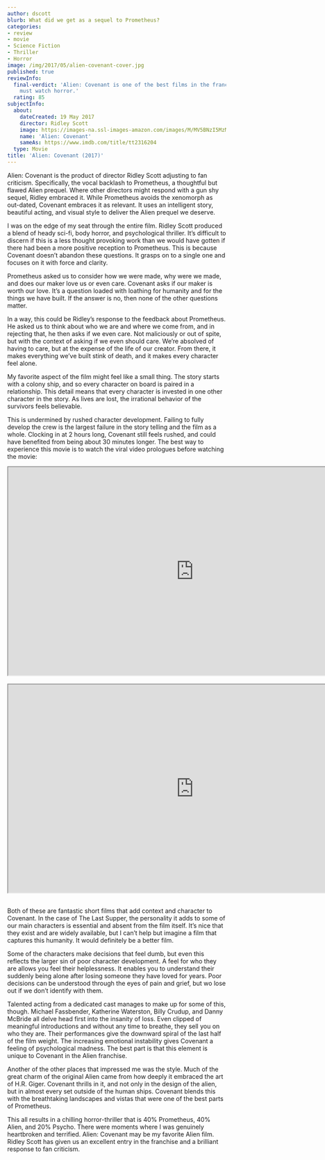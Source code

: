 ```yaml
---
author: dscott
blurb: What did we get as a sequel to Prometheus?
categories:
- review
- movie
- Science Fiction
- Thriller
- Horror
image: /img/2017/05/alien-covenant-cover.jpg
published: true
reviewInfo:
  final-verdict: 'Alien: Covenant is one of the best films in the franchise and a
    must watch horror.'
  rating: 85
subjectInfo:
  about:
    dateCreated: 19 May 2017
    director: Ridley Scott
    image: https://images-na.ssl-images-amazon.com/images/M/MV5BNzI5MzM3MzkxNF5BMl5BanBnXkFtZTgwOTkyMjI4MTI@._V1_SX300.jpg
    name: 'Alien: Covenant'
    sameAs: https://www.imdb.com/title/tt2316204
  type: Movie
title: 'Alien: Covenant (2017)'
---
```


Alien: Covenant is the product of director Ridley Scott adjusting to fan criticism. Specifically, the vocal backlash to Prometheus, a thoughtful but flawed Alien prequel. Where other directors might respond with a gun shy sequel, Ridley embraced it. While Prometheus avoids the xenomorph as out-dated, Covenant embraces it as relevant. It uses an intelligent story, beautiful acting, and visual style to deliver the Alien prequel we deserve.

I was on the edge of my seat through the entire film. Ridley Scott produced a blend of heady sci-fi, body horror, and psychological thriller. It’s difficult to discern if this is a less thought provoking work than we would have gotten if there had been a more positive reception to Prometheus. This is because Covenant doesn’t abandon these questions. It grasps on to a single one and focuses on it with force and clarity.

Prometheus asked us to consider how we were made, why were we made, and does our maker love us or even care. Covenant asks if our maker is worth our love. It’s a question loaded with loathing for humanity and for the things we have built. If the answer is no, then none of the other questions matter.

In a way, this could be Ridley’s response to the feedback about Prometheus. He asked us to think about who we are and where we come from, and in rejecting that, he then asks if we even care. Not maliciously or out of spite, but with the context of asking if we even should care. We’re absolved of having to care, but at the expense of the life of our creator. From there, it makes everything we’ve built stink of death, and it makes every character feel alone.

My favorite aspect of the film might feel like a small thing. The story starts with a colony ship, and so every character on board is paired in a relationship. This detail means that every character is invested in one other character in the story. As lives are lost, the irrational behavior of the survivors feels believable.

This is undermined by rushed character development. Failing to fully develop the crew is the largest failure in the story telling and the film as a whole. Clocking in at 2 hours long, Covenant still feels rushed, and could have benefited from being about 30 minutes longer. The best way to experience this movie is to watch the viral video prologues before watching the movie:

<div class="videoWrapper">
	<iframe width="853" height="480" src="https://www.youtube.com/embed/XeMVrnYNwus" allowfullscreen></iframe>
</div><br>
<div class="videoWrapper">
	<iframe width="853" height="480" src="https://www.youtube.com/embed/EkXgRlRao5I" allowfullscreen></iframe>
</div><br>

Both of these are fantastic short films that add context and character to Covenant. In the case of The Last Supper, the personality it adds to some of our main characters is essential and absent from the film itself. It’s nice that they exist and are widely available, but I can’t help but imagine a film that captures this humanity. It would definitely be a better film.

Some of the characters make decisions that feel dumb, but even this reflects the larger sin of poor character development. A feel for who they are allows you feel their helplessness. It enables you to understand their suddenly being alone after losing someone they have loved for years. Poor decisions can be understood through the eyes of pain and grief, but wo lose out if we don’t identify with them.

Talented acting from a dedicated cast manages to make up for some of this, though. Michael Fassbender, Katherine Waterston, Billy Crudup, and Danny McBride all delve head first into the insanity of loss. Even clipped of meaningful introductions and without any time to breathe, they sell you on who they are. Their performances give the downward spiral of the last half of the film weight. The increasing emotional instability gives Covenant a feeling of psychological madness. The best part is that this element is unique to Covenant in the Alien franchise.

Another of the other places that impressed me was the style. Much of the great charm of the original Alien came from how deeply it embraced the art of H.R. Giger. Covenant thrills in it, and not only in the design of the alien, but in almost every set outside of the human ships. Covenant blends this with the breathtaking landscapes and vistas that were one of the best parts of Prometheus.

This all results in a chilling horror-thriller that is 40% Prometheus, 40% Alien, and 20% Psycho. There were moments where I was genuinely heartbroken and terrified. Alien: Covenant may be my favorite Alien film. Ridley Scott has given us an excellent entry in the franchise and a brilliant response to fan criticism.